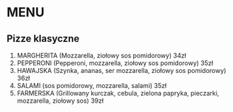 # MENU

## Pizze klasyczne
1. MARGHERITA (Mozzarella, ziołowy sos pomidorowy) 34zł
2. PEPPERONI (Pepperoni, mozzarella,  ziołowy sos pomidorowy) 35zł
3. HAWAJSKA (Szynka, ananas, ser mozzarella, ziołowy sos pomidorowy) 36zł
4. SALAMI (sos pomidorowy, mozzarella, salami) 35zł
5. FARMERSKA (Grillowany kurczak, cebula, zielona papryka, pieczarki, mozzarella, ziołowy sos) 39zł
